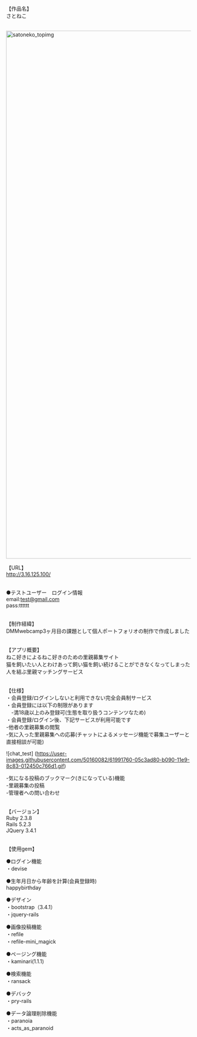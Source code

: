 【作品名】<br>
さとねこ<br><br>

<img width="1440" alt="satoneko_topimg" src="https://user-images.githubusercontent.com/50160082/61991330-73b8a680-b089-11e9-8d82-55252cb2a0db.png">

【URL】<br>
http://3.16.125.100/<br><br>

●テストユーザー　ログイン情報<br>
email:test@gmail.com<br>
pass:tttttt<br><br>

【制作経緯】<br>
DMMwebcamp3ヶ月目の課題として個人ポートフォリオの制作で作成しました<br><br>

【アプリ概要】<br>
ねこ好きによるねこ好きのための里親募集サイト<br>
猫を飼いたい人とわけあって飼い猫を飼い続けることができなくなってしまった人を結ぶ里親マッチングサービス<br><br>

【仕様】<br>
・会員登録/ログインしないと利用できない完全会員制サービス<br>
・会員登録には以下の制限があります<br>
　-満18歳以上のみ登録可(生態を取り扱うコンテンツなため)<br>
・会員登録/ログイン後、下記サービスが利用可能です<br>
 -他者の里親募集の閲覧<br>
 -気に入った里親募集への応募(チャットによるメッセージ機能で募集ユーザーと直接相談が可能)<br>
 
 ![chat_test]
 (https://user-images.githubusercontent.com/50160082/61991760-05c3ad80-b090-11e9-8c83-012450c766d1.gif)
 
 -気になる投稿のブックマーク(きになっている)機能<br>
 -里親募集の投稿<br>
 -管理者への問い合わせ<br><br>
  
【バージョン】<br>
 Ruby 2.3.8<br>
 Rails 5.2.3<br>
 JQuery 3.4.1<br><br>
  
【使用gem】<br>

●ログイン機能<br>
・devise<br>

●生年月日から年齢を計算(会員登録時)<br>
happybirthday<br>

●デザイン<br>
・bootstrap（3.4.1）<br>
・jquery-rails<br>

●画像投稿機能<br>
・refile<br>
・refile-mini_magick<br>

●ページング機能<br>
・kaminari(1.1.1)<br>

●検索機能<br>
・ransack<br>

●デバック<br>
・pry-rails<br>

●データ論理削除機能<br>
・paranoia<br>
・acts_as_paranoid
